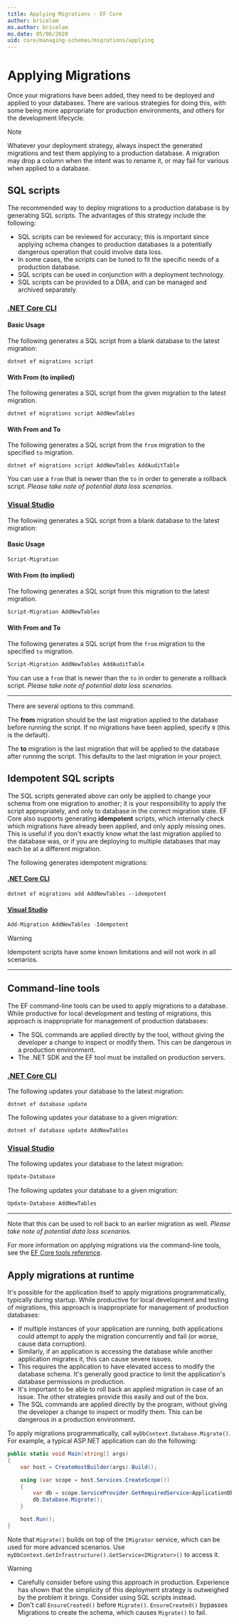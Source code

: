 ```yaml
---
title: Applying Migrations - EF Core
author: bricelam
ms.author: bricelam
ms.date: 05/06/2020
uid: core/managing-schemas/migrations/applying
---
```

# Applying Migrations

Once your migrations have been added, they need to be deployed and applied to your databases. There are various strategies for doing this, with some being more appropriate for production environments, and others for the development lifecycle.

> [!NOTE]
> Whatever your deployment strategy, always inspect the generated migrations and test them applying to a production database. A migration may drop a column when the intent was to rename it, or may fail for various when applied to a database.

## SQL scripts

The recommended way to deploy migrations to a production database is by generating SQL scripts. The advantages of this strategy include the following:

* SQL scripts can be reviewed for accuracy; this is important since applying schema changes to production databases is a potentially dangerous operation that could involve data loss.
* In some cases, the scripts can be tuned to fit the specific needs of a production database.
* SQL scripts can be used in conjunction with a deployment technology.
* SQL scripts can be provided to a DBA, and can be managed and archived separately.

### [.NET Core CLI](#tab/dotnet-core-cli)

#### Basic Usage

The following generates a SQL script from a blank database to the latest migration:

```dotnetcli
dotnet ef migrations script
```

#### With From (to implied)

The following generates a SQL script from the given migration to the latest migration.

```dotnetcli
dotnet ef migrations script AddNewTables
```

#### With From and To

The following generates a SQL script from the `from` migration to the specified `to` migration.

```dotnetcli
dotnet ef migrations script AddNewTables AddAuditTable
```

You can use a `from` that is newer than the `to` in order to generate a rollback script. *Please take note of potential data loss scenarios.*

### [Visual Studio](#tab/vs)

The following generates a SQL script from a blank database to the latest migration:

#### Basic Usage

``` powershell
Script-Migration
```

#### With From (to implied)

The following generates a SQL script from this migration to the latest migration.

```powershell
Script-Migration AddNewTables
```

#### With From and To

The following generates a SQL script from the `from` migration to the specified `to` migration.

```powershell
Script-Migration AddNewTables AddAuditTable
```
You can use a `from` that is newer than the `to` in order to generate a rollback script. *Please take note of potential data loss scenarios.*

***

There are several options to this command.

The **from** migration should be the last migration applied to the database before running the script. If no migrations have been applied, specify `0` (this is the default).

The **to** migration is the last migration that will be applied to the database after running the script. This defaults to the last migration in your project.

## Idempotent SQL scripts

The SQL scripts generated above can only be applied to change your schema from one migration to another; it is your responsibility to apply the script appropriately, and only to database in the correct migration state. EF Core also supports generating **idempotent** scripts, which internally check which migrations have already been applied, and only apply missing ones. This is useful if you don't exactly know what the last migration applied to the database was, or if you are deploying to multiple databases that may each be at a different migration.

The following generates idempotent migrations:

#### [.NET Core CLI](#tab/dotnet-core-cli)

```dotnetcli
dotnet ef migrations add AddNewTables --idempotent
```

#### [Visual Studio](#tab/vs)

``` powershell
Add-Migration AddNewTables -Idempotent
```

> [!WARNING]  
> Idempotent scripts have some known limitations and will not work in all scenarios. 

***

## Command-line tools

The EF command-line tools can be used to apply migrations to a database. While productive for local development and testing of migrations, this approach is inappropriate for management of production databases:

* The SQL commands are applied directly by the tool, without giving the developer a change to inspect or modify them. This can be dangerous in a production environment.
* The .NET SDK and the EF tool must be installed on production servers.

### [.NET Core CLI](#tab/dotnet-core-cli)

The following updates your database to the latest migration:

```dotnetcli
dotnet ef database update
```

The following updates your database to a given migration:

```dotnetcli
dotnet ef database update AddNewTables
```

### [Visual Studio](#tab/vs)

The following updates your database to the latest migration:

``` powershell
Update-Database
```

The following updates your database to a given migration:

``` powershell
Update-Database AddNewTables
```

***

Note that this can be used to roll back to an earlier migration as well. *Please take note of potential data loss scenarios.*

For more information on applying migrations via the command-line tools, see the [EF Core tools reference](xref:core/miscellaneous/cli/index).

## Apply migrations at runtime

It's possible for the application itself to apply migrations programmatically, typically during startup. While productive for local development and testing of migrations, this approach is inappropriate for management of production databases:

* If multiple instances of your application are running, both applications could attempt to apply the migration concurrently and fail (or worse, cause data corruption).
* Similarly, if an application is accessing the database while another application migrates it, this can cause severe issues.
* This requires the application to have elevated access to modify the database schema. It's generally good practice to limit the application's database permissions in production.
* It's important to be able to roll back an applied migration in case of an issue. The other strategies provide this easily and out of the box.
* The SQL commands are applied directly by the program, without giving the developer a change to inspect or modify them. This can be dangerous in a production environment.

To apply migrations programmatically, call `myDbContext.Database.Migrate()`. For example, a typical ASP.NET application can do the following:

```c#
public static void Main(string[] args)
{
    var host = CreateHostBuilder(args).Build();

    using (var scope = host.Services.CreateScope())
    {
        var db = scope.ServiceProvider.GetRequiredService<ApplicationDbContext>();
        db.Database.Migrate();
    }

    host.Run();
}
```

Note that `Migrate()` builds on top of the `IMigrator` service, which can be used for more advanced scenarios. Use `myDbContext.GetInfrastructure().GetService<IMigrator>()` to access it.

> [!WARNING]
>
> * Carefully consider before using this approach in production. Experience has shown that the simplicity of this deployment strategy is outweighed by the problem it brings. Consider using SQL scripts instead.
> * Don't call `EnsureCreated()` before `Migrate()`. `EnsureCreated()` bypasses Migrations to create the schema, which causes `Migrate()` to fail.

